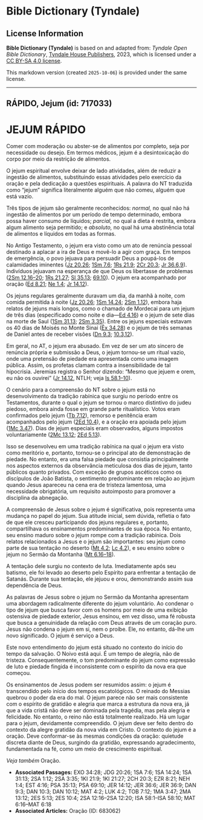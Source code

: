 # Bible Dictionary (Tyndale)

## License Information

**Bible Dictionary (Tyndale)** is based on and adapted from: _Tyndale Open Bible Dictionary_, [Tyndale House Publishers](https://tyndaleopenresources.com/), 2023, which is licensed under a [CC BY-SA 4.0 license](https://creativecommons.org/licenses/by-sa/4.0/legalcode.en).

This markdown version (created `2025-10-06`) is provided under the same license.



--------------------------------

## RÁPIDO, Jejum (id: 717033)

JEJUM RÁPIDO
============

Comer com moderação ou abster\-se de alimentos por completo, seja por necessidade ou desejo. Em termos médicos, jejum é a desintoxicação do corpo por meio da restrição de alimentos.

O jejum espiritual envolve deixar de lado atividades, além de reduzir a ingestão de alimentos, substituindo essas atividades pelo exercício da oração e pela dedicação a questões espirituais. A palavra do NT traduzida como “jejum” significa literalmente alguém que não comeu, alguém que está vazio.

Três tipos de jejum são geralmente reconhecidos: *normal,* no qual não há ingestão de alimentos por um período de tempo determinado, embora possa haver consumo de líquidos; *parcial,* no qual a dieta é restrita, embora algum alimento seja permitido; e *absoluto,* no qual há uma abstinência total de alimentos e líquidos em todas as formas.

No Antigo Testamento, o jejum era visto como um ato de renúncia pessoal destinado a aplacar a ira de Deus e movê\-lo a agir com graça. Em tempos de emergência, o povo jejuava para persuadir Deus a poupá\-los de calamidades iminentes ([Jz 20\.26](https://ref.ly/Judg20:26); [1Sm 7\.6](https://ref.ly/1Sam7:6); [1Rs 21\.9](https://ref.ly/1Kgs21:9); [2Cr 20\.3](https://ref.ly/2Chr20:3); [Jr 36\.6,9](https://ref.ly/Jer36:6,Jer36:9)). Indivíduos jejuavam na esperança de que Deus os libertasse de problemas ([2Sm 12\.16–20](https://ref.ly/2Sam12:16-2Sam12:20); [1Rs 21\.27](https://ref.ly/1Kgs21:27); [Sl 35\.13](https://ref.ly/Ps35:13); [69\.10](https://ref.ly/Ps69:10)). O jejum era acompanhado por oração ([Ed 8\.21](https://ref.ly/Ezra8:21); [Ne 1\.4](https://ref.ly/Neh1:4); [Jr 14\.12](https://ref.ly/Jer14:12)).

Os jejuns regulares geralmente duravam um dia, da manhã à noite, com comida permitida à noite ([Jz 20\.26](https://ref.ly/Judg20:26); [1Sm 14\.24](https://ref.ly/1Sam14:24); [2Sm 1\.12](https://ref.ly/2Sam1:12)), embora haja relatos de jejuns mais longos, como o chamado de Mordecai para um jejum de três dias (especificado como noite e dia—[Ed 4\.16](https://ref.ly/Esth4:16)) e o jejum de sete dias na morte de Saul ([1Sm 31\.13](https://ref.ly/1Sam31:13); [2Sm 3\.35](https://ref.ly/2Sam3:35)). Entre os jejuns especiais estavam os 40 dias de Moisés no Monte Sinai ([Êx 34\.28](https://ref.ly/Exod34:28)) e o jejum de três semanas de Daniel antes de receber visões ([Dn 9\.3](https://ref.ly/Dan9:3); [10\.3,12](https://ref.ly/Dan10:3,Dan10:12)).

Em geral, no AT, o jejum era abusado. Em vez de ser um ato sincero de renúncia própria e submissão a Deus, o jejum tornou\-se um ritual vazio, onde uma pretensão de piedade era apresentada como uma imagem pública. Assim, os profetas clamam contra a insensibilidade de tal hipocrisia. Jeremias registra o Senhor dizendo: “Mesmo que jejuem e orem, eu não os ouvirei” ([Jr 14\.12](https://ref.ly/Jer14:12), NTLH; veja [Is 58\.1–10](https://ref.ly/Isa58:1-Isa58:10)).

O cenário para a compreensão do NT sobre o jejum está no desenvolvimento da tradição rabínica que surgiu no período entre os Testamentos, durante o qual o jejum se tornou o marco distintivo do judeu piedoso, embora ainda fosse em grande parte ritualístico. Votos eram confirmados pelo jejum ([Tb 7\.12](https://ref.ly/Tob7:12)), remorso e penitência eram acompanhados pelo jejum ([2Ed 10\.4](https://ref.ly/2Esd10:4)), e a oração era apoiada pelo jejum ([1Mc 3\.47](https://ref.ly/1Macc3:47)). Dias de jejum especiais eram observados, alguns impostos voluntariamente ([2Mc 13\.12](https://ref.ly/2Macc13:12); [2Ed 5\.13](https://ref.ly/2Esd5:13)).

Isso se desenvolveu em uma tradição rabínica na qual o jejum era visto como meritório e, portanto, tornou\-se o principal ato de demonstração de piedade. No entanto, era uma falsa piedade que consistia principalmente nos aspectos externos da observância meticulosa dos dias de jejum, tanto públicos quanto privados. Com exceção de grupos ascéticos como os discípulos de João Batista, o sentimento predominante em relação ao jejum quando Jesus apareceu na cena era de tristeza lamentosa, uma necessidade obrigatória, um requisito autoimposto para promover a disciplina da abnegação.

A compreensão de Jesus sobre o jejum é significativa, pois representa uma mudança no papel do jejum. Sua atitude inicial, sem dúvida, refletia o fato de que ele cresceu participando dos jejuns regulares e, portanto, compartilhava os ensinamentos predominantes de sua época. No entanto, seu ensino maduro sobre o jejum rompe com a tradição rabínica. Dois relatos relacionados a Jesus e o jejum são importantes: seu jejum como parte de sua tentação no deserto ([Mt 4\.2](https://ref.ly/Matt4:2); [Lc 4\.2](https://ref.ly/Luke4:2)), e seu ensino sobre o jejum no Sermão da Montanha ([Mt 6\.16–18](https://ref.ly/Matt6:16-Matt6:18)).

A tentação dele surgiu no contexto de luta. Imediatamente após seu batismo, ele foi levado ao deserto pelo Espírito para enfrentar a tentação de Satanás. Durante sua tentação, ele jejuou e orou, demonstrando assim sua dependência de Deus.

As palavras de Jesus sobre o jejum no Sermão da Montanha apresentam uma abordagem radicalmente diferente do jejum voluntário. Ao condenar o tipo de jejum que busca favor com os homens por meio de uma exibição ostensiva de piedade exterior, Jesus ensinou, em vez disso, uma fé robusta que busca a genuinidade da relação com Deus através de um coração puro. Jesus não condena o jejum em si, nem o proíbe. Ele, no entanto, dá\-lhe um novo significado. O jejum é serviço a Deus.

Este novo entendimento do jejum está situado no contexto do início do tempo da salvação. O Noivo está aqui. É um tempo de alegria, não de tristeza. Consequentemente, o tom predominante do jejum como expressão de luto e piedade fingida é inconsistente com o espírito da nova era que começou.

Os ensinamentos de Jesus podem ser resumidos assim: o jejum é transcendido pelo início dos tempos escatológicos. O reinado do Messias quebrou o poder da era do mal. O jejum parece não ser mais consistente com o espírito de gratidão e alegria que marca a estrutura da nova era, já que a vida cristã não deve ser dominada pela tragédia, mas pela alegria e felicidade. No entanto, o reino não está totalmente realizado. Há um lugar para o jejum, devidamente compreendido. O jejum deve ser feito dentro do contexto da alegre gratidão da nova vida em Cristo. O contexto do jejum é a oração. Deve conformar\-se às mesmas condições da oração: quietude discreta diante de Deus, surgindo da gratidão, expressando agradecimento, fundamentada na fé, como um meio de crescimento espiritual.

*Veja também* Oração.

* **Associated Passages:** EXO 34:28; JDG 20:26; 1SA 7:6; 1SA 14:24; 1SA 31:13; 2SA 1:12; 2SA 3:35; 1KI 21:9; 1KI 21:27; 2CH 20:3; EZR 8:21; NEH 1:4; EST 4:16; PSA 35:13; PSA 69:10; JER 14:12; JER 36:6; JER 36:9; DAN 9:3; DAN 10:3; DAN 10:12; MAT 4:2; LUK 4:2; TOB 7:12; 1MA 3:47; 2MA 13:12; 2ES 5:13; 2ES 10:4; 2SA 12:16–2SA 12:20; ISA 58:1–ISA 58:10; MAT 6:16–MAT 6:18
* **Associated Articles:** Oração (ID: 683062)

